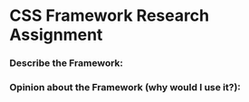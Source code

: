# CSS Framework Research Assignment

### Describe the Framework:

### Opinion about the Framework (why would I use it?):